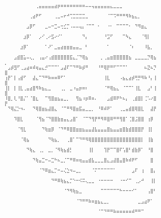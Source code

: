 ⠀⠀⠀⠀⠀⠀⠀⠀⠀⠀⢀⣤⣤⣤⣤⣤⣴⡶⠶⠶⠶⠶⠶⠶⠶⠶⠤⠤⢤⣤⣤⣤⣤⣤⣄⣀⣀⣀⠀⠀⠀⠀⠀⠀⠀⠀⠀⠀⠀⠀
⠀⠀⠀⠀⠀⠀⠀⠀⢀⣴⠟⠋⠀⠀⠀⠀⢀⣀⠤⠖⠚⢉⣉⣉⣉⣉⣀⠀⠀⠀⠀⠀⠀⠈⠉⠩⠛⠛⠛⠻⠷⣦⣄⡀⠀⠀⠀⠀⠀⠀
⠀⠀⠀⠀⠀⠀⠀⣠⡿⠋⠀⠀⠀⣀⠤⠒⣉⠤⢒⣊⡉⠠⠤⠤⢤⡄⠈⠉⠉⠀⠂⠀⠀⠐⠂⠀⠉⠉⠉⠉⠂⠀⠙⠻⣶⣄⠀⠀⠀⠀
⠀⠀⠀⠀⠀⠀⣰⡿⠁⠀⠀⡠⠊⢀⠔⣫⠔⠊⠁⠀⠀⠀⠀⠀⠀⠙⡄⠀⠀⠀⠀⠀⠘⣩⠋⠀⠀⠀⠉⠳⣄⠀⠀⠀⠈⢻⡇⠀⠀⠀
⠀⠀⠀⠀⠀⣰⡿⠁⠀⠀⠀⠀⠀⠁⠜⠁⣀⣤⣴⣶⣶⣶⣤⣤⣀⠀⠃⠀⠀⠀⠀⠀⠀⠁⠀⠀⠀⠀⠀⠀⠈⠆⠀⠀⠀⠸⣧⡀⠀⠀
⠀⠀⠀⣠⣾⣿⣥⠤⢄⡀⠀⢠⣤⠔⢠⣾⣿⣿⣿⣿⣿⣯⣄⡈⠙⢿⣦⠀⠀⠀⠀⡀⢀⣤⣶⣿⣿⣿⣿⣿⣦⠀⣀⣀⣀⣀⡙⢿⣦⡀
⠀⣠⡾⣻⠋⢀⣠⣴⠶⠾⢶⣤⣄⡚⠉⠉⠉⠁⣠⣼⠏⠉⠙⠛⠷⡾⠛⠀⠀⠀⠘⠛⢿⡟⠛⠋⠉⠉⠉⠁⠀⠀⠀⠀⠀⠦⣝⠦⡙⣿
⢰⡟⠁⡇⢠⣾⠋⠀⠀⣼⣄⠉⠙⠛⠷⠶⠶⠿⠋⠁⠀⠀⠀⠀⠀⠀⠀⠀⠀⠀⠀⠀⢸⣇⠀⠀⠀⠠⣦⣄⣴⡾⢛⡛⠻⠷⠘⡄⢸⣿
⢸⡇⠀⡇⢸⣇⢀⣤⣴⣿⠻⠷⣦⣄⣀⠀⠀⠀⢀⡀⠀⣀⠰⣤⡶⠶⠆⠀⠀⠀⠀⠀⠈⠛⢿⣦⣄⠀⠈⠉⠉⠁⢸⣇⠀⠀⣠⠃⢸⣿
⠸⣿⡀⢇⠘⣿⡌⠁⠈⣿⣆⠀⠀⠉⢻⣿⣶⣦⣤⣀⡀⠀⠀⢻⣦⠰⡶⠿⠶⠄⠀⠀⠀⣠⣾⠿⠟⠓⠦⡄⠀⢀⣾⣿⡇⢈⠡⠔⣿⡟
⠀⠙⢿⣌⡑⠲⠄⠀⠀⠙⢿⣿⣶⣦⣼⣿⣄⠀⠈⠉⠛⠻⣿⣶⣯⣤⣀⣀⡀⠀⠘⠿⠾⠟⠁⠀⠀⢀⣀⣤⣾⣿⢿⣿⣇⠀⠀⣼⡟⠀
⠀⠀⠀⠹⣿⣇⠀⠀⠀⠀⠈⢻⣦⠈⠙⣿⣿⣷⣶⣤⣄⣠⣿⠁⠀⠈⠉⠙⢻⡟⠛⠻⠿⣿⠿⠛⠛⢻⣿⠁⢈⣿⣨⣿⣿⠀⢰⡿⠀⠀
⠀⠀⠀⠀⠈⢻⣇⠀⠀⠀⠀⠀⠙⢷⣶⡿⠀⠈⠙⠛⠿⣿⣿⣶⣶⣦⣤⣤⣼⣧⣤⣤⣤⣿⣦⣤⣤⣶⣿⣷⣾⣿⣿⣿⡟⠀⢸⡇⠀⠀
⠀⠀⠀⠀⠀⠈⢿⣦⠀⠀⠀⠀⠀⠀⠙⢷⣦⡀⠀⠀⢀⣿⠁⠉⠙⠛⠻⢿⣿⣿⣿⣿⣿⣿⣿⣿⣿⣿⣿⣿⣿⣿⣿⣿⡇⠀⢸⣷⠀⠀
⠀⠀⠀⠀⠀⠀⠀⠙⢷⣄⠀⢀⡀⠀⣀⡀⠈⠻⢷⣦⣾⡃⠀⠀⠀⠀⠀⢸⡇⠀⠀⠀⢹⡟⠉⠉⣿⠏⢡⣿⠃⣾⣷⡿⠁⠀⠘⣿⠀⠀
⠀⠀⠀⠀⠀⠀⠀⠀⠀⠙⢷⣤⣉⠒⠤⣉⠓⠦⣀⡈⠉⠛⠿⠶⢶⣤⣤⣾⣧⣀⣀⣀⣿⣄⣠⣼⣿⣤⣿⠷⠾⠟⠋⠀⠀⠀⠀⣿⠀⠀
⠀⠀⠀⠀⠀⠀⠀⠀⠀⠀⠀⠈⠙⠿⣶⣄⡉⠒⠤⢌⣑⠲⠤⣀⡀⠀⠀⠀⠈⠍⠉⠉⠉⠉⠉⠁⠀⠀⠀⠀⠀⣠⠏⠀⢰⠀⠀⣿⡄⠀
⠀⠀⠀⠀⠀⠀⠀⠀⠀⠀⠀⠀⠀⠀⠀⠙⠛⠿⢷⣦⣄⡉⠑⠒⠪⠭⢄⣀⣀⠀⠐⠒⠒⠒⠒⠀⠀⠐⠒⠊⠉⠀⢀⡠⠚⠀⠀⢸⡇⠀
⠀⠀⠀⠀⠀⠀⠀⠀⠀⠀⠀⠀⠀⠀⠀⠀⠀⠀⠀⠈⠙⠻⢷⣦⣀⠀⠀⠀⠀⠀⠀⠉⠉⠉⠉⠉⠉⠓⠒⠒⠒⠊⠁⠀⠀⠀⢠⣿⠃⠀
⠀⠀⠀⠀⠀⠀⠀⠀⠀⠀⠀⠀⠀⠀⠀⠀⠀⠀⠀⠀⠀⠀⠀⠈⠙⠛⠛⠷⠶⣶⣦⣄⣀⡀⠀⠀⠀⠀⠀⠀⠀⠀⠀⣀⣠⣴⠟⠁⠀⠀
⠀⠀⠀⠀⠀⠀⠀⠀⠀⠀⠀⠀⠀⠀⠀⠀⠀⠀⠀⠀⠀⠀⠀⠀⠀⠀⠀⠀⠀⠀⠈⠉⠙⠛⠛⠷⠶⠶⠶⠶⠶⠾⠛⠛⠉⠀⠀⠀⠀⠀

